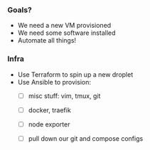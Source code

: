 ### Goals?

- We need a new VM provisioned
- We need some software installed
- Automate all things!

### Infra

- Use Terraform to spin up a new droplet
- Use Ansible to provision:
    - [ ] misc stuff: vim, tmux, git
    - [ ] docker, traefik
    - [ ] node exporter
    - [ ] pull down our git and compose configs
    
    